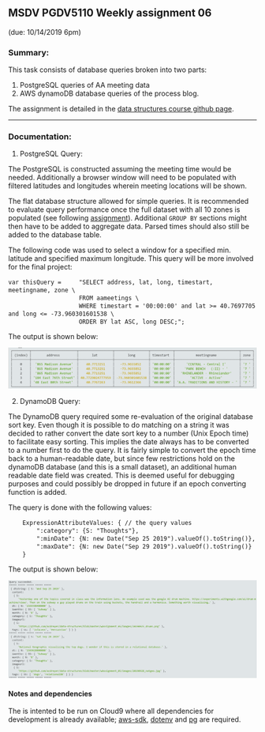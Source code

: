 ## MSDV PGDV5110 Weekly assignment 06 
(due: 10/14/2019 6pm)

### Summary:

This task consists of database queries broken into two parts:
1. PostgreSQL queries of AA meeting data
2. AWS dynamoDB database queries of the process blog.

The assignment is detailed in the [data structures course github page](https://github.com/visualizedata/data-structures/blob/master/weekly_assignment_06.md).

--------------------------

### Documentation:

1. PostgreSQL Query:

The PostgreSQL is constructed assuming the meeting time would be needed. 
Additionally a browser window will need to be populated with filtered 
latitudes and longitudes wherein meeting locations will be shown.

The flat database structure allowed for simple queries. It is recommended to 
evaluate query performance once the full dataset with all 10 zones is 
populated (see following [assignment](https://github.com/visualizedata/data-structures/blob/master/weekly_assignment_07.md)). 
Additional `GROUP BY` sections might then have to be added to aggregate
data. Parsed times should also still be added to the database table.

The following code was used to select a window for a specified min. latitude and
specified maximum longitude. This query will be more involved for the final project: 

```
var thisQuery =     "SELECT address, lat, long, timestart, meetingname, zone \
                    FROM aameetings \
                    WHERE timestart = '00:00:00' and lat >= 40.7697705 and long <= -73.960301601538 \
                    ORDER BY lat ASC, long DESC;";
```

The output is shown below:

![Data Structure](./images/w06_a.PNG)


2. DynamoDB Query:

The DynamoDB query required some re-evaluation of the original database sort key.
Even though it is possible to do matching on a string it was decided to rather
convert the date sort key to a number (Unix Epoch time) to facilitate easy 
sorting. This implies the date always has to be converted to a number first to 
do the query. It is fairly simple to convert the epoch time back to a human-readable
date, but since few restrictions hold on the dynamoDB database (and this is a 
small dataset), an additional human readable date field was created. This is 
deemed useful for debugging purposes and could possibly be dropped in future if 
an epoch converting function is added.

The query is done with the following values:

```
    ExpressionAttributeValues: { // the query values
        ":category": {S: "Thoughts"},
        ":minDate": {N: new Date("Sep 25 2019").valueOf().toString()},
        ":maxDate": {N: new Date("Sep 29 2019").valueOf().toString()}
    }
```

The output is shown below:

![Data Structure](./images/w06_b.PNG)



#### Notes and dependencies

The is intented to be run on Cloud9 where all dependencies for development is already available;
[aws-sdk](https://docs.aws.amazon.com/AWSJavaScriptSDK/latest/), 
[dotenv](https://www.npmjs.com/package/dotenv) and [pg](https://node-postgres.com/) are required.

